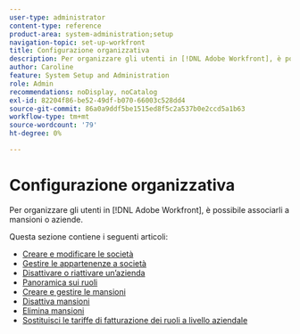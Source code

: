 ```yaml
---
user-type: administrator
content-type: reference
product-area: system-administration;setup
navigation-topic: set-up-workfront
title: Configurazione organizzativa
description: Per organizzare gli utenti in [!DNL Adobe Workfront], è possibile associarli a mansioni o aziende.
author: Caroline
feature: System Setup and Administration
role: Admin
recommendations: noDisplay, noCatalog
exl-id: 82204f86-be52-49df-b070-66003c528dd4
source-git-commit: 86a0a9ddf5be1515ed8f5c2a537b0e2ccd5a1b63
workflow-type: tm+mt
source-wordcount: '79'
ht-degree: 0%

---
```


# Configurazione organizzativa

Per organizzare gli utenti in [!DNL Adobe Workfront], è possibile associarli a mansioni o aziende.

Questa sezione contiene i seguenti articoli:

* [Creare e modificare le società](../../../administration-and-setup/set-up-workfront/organizational-setup/create-and-edit-companies.md)
* [Gestire le appartenenze a società](../../../administration-and-setup/set-up-workfront/organizational-setup/manage-company-memberships.md)
* [Disattivare o riattivare un’azienda](../../../administration-and-setup/set-up-workfront/organizational-setup/deactivate-a-company.md)
* [Panoramica sui ruoli](../../../administration-and-setup/set-up-workfront/organizational-setup/job-role-overview.md)
* [Creare e gestire le mansioni](../../../administration-and-setup/set-up-workfront/organizational-setup/create-manage-job-roles.md)
* [Disattiva mansioni](../../../administration-and-setup/set-up-workfront/organizational-setup/deactivate-job-roles.md)
* [Elimina mansioni](../../../administration-and-setup/set-up-workfront/organizational-setup/delete-job-roles.md)
* [Sostituisci le tariffe di fatturazione dei ruoli a livello aziendale](../../../administration-and-setup/set-up-workfront/organizational-setup/override-job-role-billing-rates-company-level.md)
